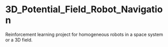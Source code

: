 # 3D_Potential_Field_Robot_Navigation
Reinforcement learning project for homogeneous robots in a space system or a 3D field. 
